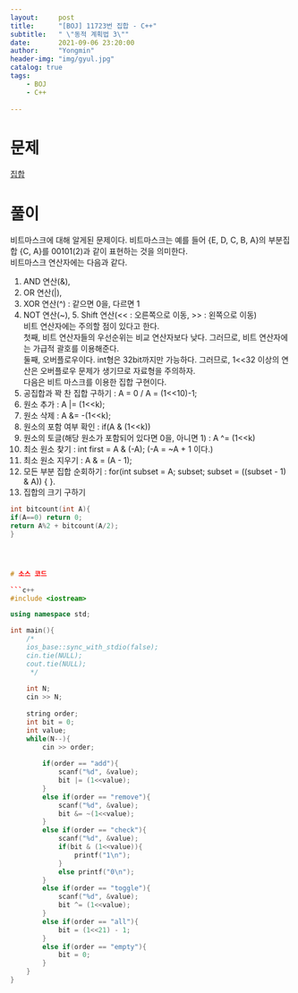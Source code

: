 ```yaml
---
layout:     post
title:      "[BOJ] 11723번 집합 - C++"
subtitle:   " \"동적 계획법 3\""
date:       2021-09-06 23:20:00
author:     "Yongmin"
header-img: "img/gyul.jpg"
catalog: true
tags:
    - BOJ
    - C++
  
---
```


# 문제
[집합](https://www.acmicpc.net/problem/11723)

# 풀이

비트마스크에 대해 알게된 문제이다.
비트마스크는 예를 들어 {E, D, C, B, A}의 부분집합 {C, A}를 00101(2)과 같이 표현하는 것을 의미한다.  
비트마스크 연산자에는 다음과 같다.  
1. AND 연산(&),   
2. OR 연산(|),  
3. XOR 연산(^) : 같으면 0을, 다르면 1  
4. NOT 연산(~), 5. Shift 연산(<< : 오른쪽으로 이동, >> : 왼쪽으로 이동)  
비트 연산자에는 주의할 점이 있다고 한다.  
첫째, 비트 연산자들의 우선순위는 비교 연산자보다 낮다. 그러므로, 비트 연산자에는 가급적 괄호를 이용해준다.  
둘째, 오버플로우이다. int형은 32bit까지만 가능하다. 그러므로, 1<<32 이상의 연산은 오버플로우 문제가 생기므로 자료형을 주의하자.  
다음은 비트 마스크를 이용한 집합 구현이다.  
1. 공집합과 꽉 찬 집합 구하기 : A = 0 / A = (1<<10)-1;  
2. 원소 추가 : A |= (1<<k);  
3. 원소 삭제 : A &= -(1<<k);  
4. 원소의 포함 여부 확인 : if(A & (1<<k))  
5. 원소의 토글(해당 원소가 포함되어 있다면 0을, 아니면 1) : A ^= (1<<k)   
6. 최소 원소 찾기 : int first = A & (-A);    (-A = ~A + 1 이다.)   
7. 최소 원소 지우기 : A & = (A - 1);  
8. 모든 부분 집합 순회하기 : for(int subset = A; subset; subset = ((subset - 1) & A)) { }. 
9. 집합의 크기 구하기   


```c++
int bitcount(int A){
if(A==0) return 0;
return A%2 + bitcount(A/2);
}




# 소스 코드

```c++
#include <iostream>

using namespace std;

int main(){
    /*
    ios_base::sync_with_stdio(false);
    cin.tie(NULL);
    cout.tie(NULL);
     */
    
    int N;
    cin >> N;
    
    string order;
    int bit = 0;
    int value;
    while(N--){
        cin >> order;
        
        if(order == "add"){
            scanf("%d", &value);
            bit |= (1<<value);
        }
        else if(order == "remove"){
            scanf("%d", &value);
            bit &= ~(1<<value);
        }
        else if(order == "check"){
            scanf("%d", &value);
            if(bit & (1<<value)){
                printf("1\n");
            }
            else printf("0\n");
        }
        else if(order == "toggle"){
            scanf("%d", &value);
            bit ^= (1<<value);
        }
        else if(order == "all"){
            bit = (1<<21) - 1;
        }
        else if(order == "empty"){
            bit = 0;
        }
    }
}
```
